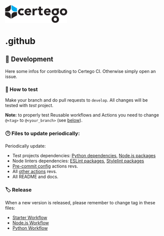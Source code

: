<img src="Certego.png" alt="Certego" width="200" />

# .github 

## 🔧 Development
Here some infos for contributing to Certego CI.
Otherwise simply open an issue.

### 📖 How to test
Make your branch and do pull requests to `develop`.
All changes will be tested with *test* project.

**Note:** to properly test Reusable workflows and Actions you need to change `@<tag>` to `@<your_branch>` (see [below](#-release)).

### 🕑 Files to update periodically:
Periodically update:
- Test projects dependencies: [Python dependencies](test/python_test/packages.txt), [Node.js packages](test/node_test/package.json)
- Node linters dependencies: [ESLint packages](configurations/node_linters/eslint/package.json), [Stylelint packages](configurations/node_linters/stylelint/package.json)
- [Pre-commit config](.pre-commit-config.yaml) actions revs.
- All [other actions](.github/actions/) revs.
- All README and docs.

### 🏷️ Release
When a new version is released, please remember to change tag in these files:
- [Starter Workflow](workflow-templates/starter.yml)
- [Node.js Workflow](.github/workflows/node.yml)
- [Python Workflow](.github/workflows/python.yml)